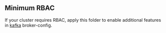 ## Minimum RBAC

If your cluster requires RBAC, apply this folder to enable additional features in [kafka](../kafka/) broker-config.
